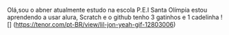 Olá,sou o abner
atualmente estudo na escola P.E.I Santa Olímpia 
estou aprendendo a usar alura, Scratch e o github
tenho 3 gatinhos e 1 cadelinha 
![] (https://tenor.com/pt-BR/view/lil-jon-yeah-gif-12803006)
